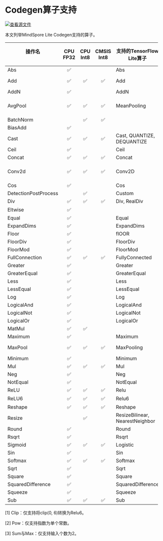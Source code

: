 # Codegen算子支持

[![查看源文件](https://mindspore-website.obs.cn-north-4.myhuaweicloud.com/website-images/r1.9/resource/_static/logo_source.png)](https://gitee.com/mindspore/docs/blob/r1.9/docs/lite/docs/source_zh_cn/operator_list_codegen.md)

本文列举MindSpore Lite Codegen支持的算子。

| 操作名 <br/>&nbsp;   | CPU<br/>FP32 | CPU<br/>Int8 | CMSIS<br/>Int8  | 支持的TensorFlow Lite算子    | 支持的Caffe Lite算子  | 支持的Onnx Lite算子                          |支持的TensorFlow算子                         |
|-----------------------|:--------------:|:--------------:|:-----------------:|---------------------------------|--------------------------|-------------------------------------------------|-------------------------------------------------|
| Abs                   | ✅    |              |                 | Abs                             |                          | Abs                                             |                                                 |
| Add                   | ✅    | ✅    | ✅       | Add                             |                          | Add,<br/>Int8Add                                    | Add, AddV2                                      |
| AddN                  | ✅    |              |                 | AddN                            |                          |                                                 |                                                 |
| AvgPool               | ✅    | ✅    | ✅       | MeanPooling                     | Pooling                  | AveragePool,<br/>GlobalAveragePool,<br/>Int8AveragePool |                                                 |
| BatchNorm             |              | ✅    | ✅       |                                 | BatchNorm                | BatchNormalization                              |                                                 |
| BiasAdd               | ✅    |              |                 |                                 |                          | BiasAdd                                         | BiasAdd                                         |
| Cast                  | ✅    | ✅    | ✅       | Cast, QUANTIZE,<br/>DEQUANTIZE      |                          | Cast                                            | Cast                                            |
| Ceil                  | ✅    |              |                 | Ceil                            |                          | Ceil                                            |                                                 |
| Concat                | ✅    | ✅    | ✅       | Concat                          | Concat                   | Concat                                          | ConcatV2                                        |
| Conv2d                | ✅    | ✅    | ✅       | Conv2D                          | Convolution              | Conv, Int8Conv,<br/>ConvRelu,<br/>Int8ConvRelu          | Conv2D                                          |
| Cos                   | ✅    |              |                 | Cos                             |                          | Cos                                             |                                                 |
| DetectionPostProcess  |              | ✅    |                 | Custom                          |                          |                                                 |                                                 |
| Div                   | ✅    | ✅    | ✅       | Div, RealDiv                    |                          | Div                                             | Div, RealDiv                                    |
| Eltwise               | ✅    |              |                 |                                 | Eltwise                  | Sum, Max<sup>[3]</sup>                          |                                                 |
| Equal                 | ✅    |              |                 | Equal                           |                          | Equal                                           | Equal                                           |
| ExpandDims            | ✅    |              |                 | ExpandDims                      |                          |                                                 | ExpandDims                                      |
| Floor                 | ✅    |              |                 | flOOR                           |                          | Floor                                           |                                                 |
| FloorDiv              | ✅    |              |                 | FloorDiv                        |                          |                                                 |                                                 |
| FloorMod              | ✅    |              |                 | FloorMod                        |                          |                                                 |                                                 |
| FullConnection        | ✅    | ✅    | ✅       | FullyConnected                  | InnerProduct             |                                                 |                                                 |
| Greater               | ✅    |              |                 | Greater                         |                          | Greater                                         | Greater                                         |
| GreaterEqual          | ✅    |              |                 | GreaterEqual                    |                          |                                                 | GreaterEqual                                    |
| Less                  | ✅    |              |                 | Less                            |                          | Less                                            | Less                                            |
| LessEqual             | ✅    |              |                 | LessEqual                       |                          |                                                 | LessEqual                                       |
| Log                   | ✅    |              |                 | Log                             |                          | Log                                             |                                                 |
| LogicalAnd            | ✅    |              |                 | LogicalAnd                      |                          | And                                             | LogicalAnd                                      |
| LogicalNot            | ✅    |              |                 | LogicalNot                      |                          | Not                                             |                                                 |
| LogicalOr             | ✅    |              |                 | LogicalOr                       |                          | Or                                              |                                                 |
| MatMul                | ✅    | ✅    |                 |                                 |                          | MatMul                                          | MatMul                                          |
| Maximum               | ✅    |              |                 | Maximum                         |                          |                                                 | Maximum                                         |
| MaxPool               | ✅    | ✅    | ✅       | MaxPooling                      | Pooling                  | MaxPool,<br/>GlobalMaxPool                          |                                                 |
| Minimum               | ✅    |              |                 | Minimum                         |                          | Min                                             | Minimum                                         |
| Mul                   | ✅    | ✅    | ✅       | Mul                             |                          | Mul                                             | Mul                                             |
| Neg                   | ✅    |              |                 | Neg                             |                          | Neg                                             |                                                 |
| NotEqual              | ✅    |              |                 | NotEqual                        |                          |                                                 |NotEqual                                         |
| ReLU                  | ✅    | ✅    | ✅       | Relu                            | ReLU                     | Relu                                            | Relu                                            |
| ReLU6                 | ✅    | ✅    | ✅       | Relu6                           | ReLU6                    | Clip<sup>[1]</sup>                              | Relu6                                           |
| Reshape               | ✅    | ✅    | ✅       | Reshape                         | Reshape                  | Reshape,Flatten                                 | Reshape                                         |
| Resize                |              | ✅    |                 | ResizeBilinear,<br/>NearestNeighbor | Interp                   |                                                 |                                                 |
| Round                 | ✅    |              |                 | Round                           |                          | Round                                           | Round                                           |
| Rsqrt                 | ✅    |              |                 | Rsqrt                           |                          |                                                 |                                                 |
| Sigmoid               | ✅    | ✅    | ✅       | Logistic                        | Sigmoid                  | Sigmoid                                         | Sigmoid                                         |
| Sin                   | ✅    |              |                 | Sin                             |                          | Sin                                             |                                                 |
| Softmax               | ✅    | ✅    | ✅       | Softmax                         | Softmax                  | Softmax                                         |                                                 |
| Sqrt                  | ✅    |              |                 | Sqrt                            |                          | Sqrt                                            |                                                 |
| Square                | ✅    |              |                 | Square                          |                          |                                                 |                                                 |
| SquaredDifference     | ✅    |              |                 | SquaredDifference               |                          |                                                 |                                                 |
| Squeeze               | ✅    |              |                 | Squeeze                         |                          | Squeeze                                         | Squeeze                                         |
| Sub                   | ✅    | ✅    | ✅       | Sub                             |                          | Sub                                             | Sub                                             |

[1] Clip：仅支持将clip(0, 6)转换为Relu6。

[2] Pow：仅支持指数为单个常数。

[3] Sum与Max：仅支持输入个数为2。
